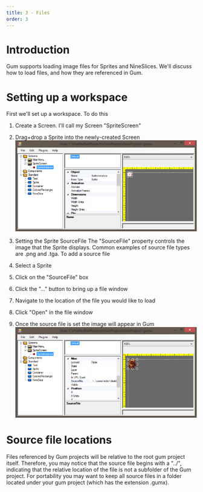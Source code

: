 ```yaml
---
title: 3 - Files
order: 3
---
```


# Introduction
Gum supports loading image files for Sprites and NineSlices.  We'll discuss how to load files, and how they are referenced in Gum.

# Setting up a workspace

First we'll set up a workspace. To do this
1. Create a Screen.  I'll call my Screen "SpriteScreen"
1. Drag+drop a Sprite into the newly-created Screen
![](GumSpriteInstance.PNG)

1. Setting the Sprite SourceFile
The "SourceFile" property controls the image that the Sprite displays.  Common examples of source file types are .png and .tga.  To add a source file
1. Select a Sprite
1. Click on the "SourceFile" box
1. Click the "..." button to bring up a file window
1. Navigate to the location of the file you would like to load
1. Click "Open" in the file window
1. Once the source file is set the image will appear in Gum
![](GumSpriteSourceFile.PNG)

# Source file locations
Files referenced by Gum projects will be relative to the root gum project itself.  Therefore, you may notice that the source file begins with a "../", indicating that the relative location of the file is not a subfolder of the Gum project.  For portability you may want to keep all source files in a folder located under your gum project (which has the extension .gumx).